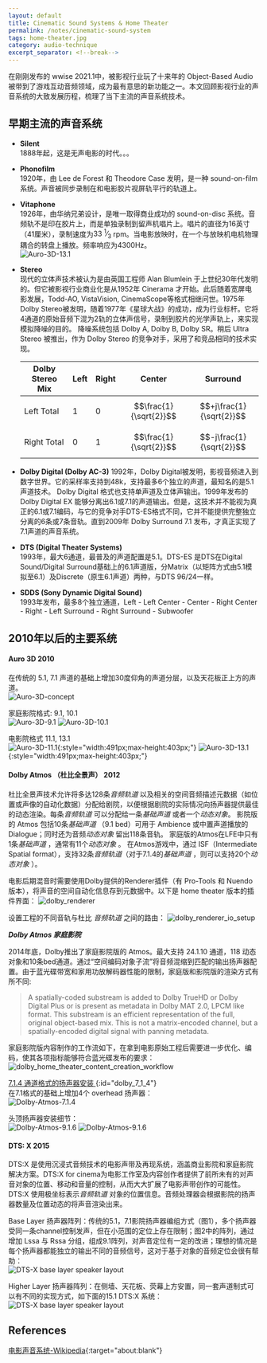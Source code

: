 ```yaml
---
layout: default
title: Cinematic Sound Systems & Home Theater
permalink: /notes/cinematic-sound-system
tags: home-theater.jpg
category: audio-technique
excerpt_separator: <!--break-->
---
```


在刚刚发布的 wwise 2021.1中，被影视行业玩了十来年的 Object-Based Audio 被带到了游戏互动音频领域，成为最有意思的新功能之一。本文回顾影视行业的声音系统的大致发展历程，梳理了当下主流的声音系统技术。

<!--break-->

## 早期主流的声音系统

* **Silent**  
1888年起，这是无声电影的时代。。。

* **Phonofilm**  
1920年，由 Lee de Forest 和 Theodore Case 发明，是一种 sound-on-film 系统。声音被同步录制在和电影胶片视屏轨平行的轨道上。

* **Vitaphone**  
1926年，由华纳兄弟设计，是唯一取得商业成功的 sound-on-disc 系统。音频轨不是印在胶片上，而是单独录制到留声机唱片上。唱片的直径为16英寸（41厘米），录制速度为 ​<span class="frac nowrap">33<style data-mw-deduplicate="TemplateStyles:r993651011">.mw-parser-output .sr-only{border:0;clip:rect(0,0,0,0);height:1px;margin:-1px;overflow:hidden;padding:0;position:absolute;width:1px;white-space:nowrap}</style><span class="sr-only">&nbsp;</span><sup>1</sup>⁄<sub>3</sub></span> rpm。当电影放映时，在一个与放映机电机物理耦合的转盘上播放。频率响应为4300Hz。  
![Auro-3D-13.1](\assets\images\film_sound\vitaphone.jpg) 

* **Stereo**  
现代的立体声技术被认为是由英国工程师 Alan Blumlein 于上世纪30年代发明的。但它被影视行业商业化是从1952年 Cinerama 才开始。此后随着宽屏电影发展，Todd-AO, VistaVision, CinemaScope等格式相继问世。1975年Dolby Stereo被发明，随着1977年《星球大战》的成功，成为行业标杆。它将4通道的原始音频下混为2轨的立体声信号，录制到胶片的光学声轨上，来实现模拟降噪的目的。 降噪系统包括 Dolby A, Dolby B, Dolby SR。稍后 Ultra Stereo 被推出，作为 Dolby Stereo 的竞争对手，采用了和竞品相同的技术实现。

  | Dolby Stereo Mix  | Left  | Right | Center                  | Surround                 |
  | ----------------- | ----- | ----- | ----------------------- | ------------------------ |
  | Left Total        | 1     | 0     | $$\frac{1}{\sqrt{2}}$$  | $$+j\frac{1}{\sqrt{2}}$$ |
  | Right Total       | 0     | 1     | $$\frac{1}{\sqrt{2}}$$  | $$-j\frac{1}{\sqrt{2}}$$ |

* **Dolby Digital (Dolby AC-3)**
1992年，Dolby Digital被发明，影视音频进入到数字世界。它的采样率支持到48k，支持最多6个独立的声道，最知名的是5.1声道技术。 Dolby Digital 格式也支持单声道及立体声输出。1999年发布的 Dolby Digital EX 能够分离出6.1或7.1的声道输出。但是，这技术并不能视为真正的6.1或7.1编码，与它的竞争对手DTS-ES格式不同，它并不能提供完整独立分离的6条或7条音轨。直到2009年 Dolby Surround 7.1 发布，才真正实现了7.1声道的声音系统。

* **DTS (Digital Theater Systems)**  
1993年，最大6通道，最普及的声道配置是5.1。DTS-ES 是DTS在Digital Sound/Digital Surround基础上的6.1声道版，分Matrix（以矩阵方式由5.1模拟至6.1）及Discrete（原生6.1声道）两种，与DTS 96/24一样。

* **SDDS (Sony Dynamic Digital Sound)**  
1993年发布，最多8个独立通道，Left - Left Center - Center - Right Center - Right - Left Surround - Right Surround - Subwoofer

## 2010年以后的主要系统   

#### Auro 3D 2010

在传统的 5.1, 7.1 声道的基础上增加30度仰角的声道分层，以及天花板正上方的声道。  
![Auro-3D-concept](\assets\images\film_sound\auro_concept.png)  

家庭影院格式: 9.1, 10.1  
![Auro-3D-9.1](\assets\images\film_sound\auro91.jpg)
![Auro-3D-10.1](\assets\images\film_sound\auro101.jpg) 

电影院格式 11.1, 13.1  
![Auro-3D-11.1](\assets\images\film_sound\Auro_Layers_11_1.jpg){:style="width:491px;max-height:403px;"}
![Auro-3D-13.1](\assets\images\film_sound\Auro_Layers_13_1.jpg){:style="width:491px;max-height:403px;"}

#### Dolby Atmos （杜比全景声） 2012

杜比全景声技术允许将多达128条*音频轨道* 以及相关的空间音频描述元数据（如位置或声像的自动化数据）分配给剧院，以便根据剧院的实际情况向扬声器提供最佳的动态渲染。每条*音频轨道* 可以分配给一条*基础声道* 或者一个*动态对象*。 影院版的 Atmos 包括10条*基础声道* （9.1 bed）可用于 Ambience 或中置声道播放的 Dialogue；同时还为音频*动态对象* 留出118条音轨。 家庭版的Atmos在LFE中只有1条*基础声道* ，通常有11个*动态对象* 。 在Atmos游戏中，通过 ISF（Intermediate Spatial format），支持32条*音频轨道*（对于7.1.4的*基础声道* ，则可以支持20个*动态对象* ）。

电影后期混音时需要使用Dolby提供的Renderer插件（有 Pro-Tools 和 Nuendo 版本），将声音的空间自动化信息存到元数据中。以下是 home theater 版本的插件界面：
![dolby_renderer](\assets\images\film_sound\dolby_renderer.jpg)

设置工程的不同音轨与杜比 *音频轨道* 之间的路由：
![dolby_renderer_io_setup](\assets\images\film_sound\dolby_renderer_io.jpg)

***Dolby Atmos 家庭影院***  

2014年底，Dolby推出了家庭影院版的 Atmos。最大支持 24.1.10 通道，118 动态对象和10条bed通道。通过“空间编码对象子流”将音频混缩到匹配的输出扬声器配置。由于蓝光碟带宽和家用功放解码器性能的限制，家庭版和影院版的渲染方式有所不同:
>  A spatially-coded substream is added to Dolby TrueHD or Dolby Digital Plus or is present as metadata in Dolby MAT 2.0, LPCM like format. This substream is an efficient representation of the full, original object-based mix. This is not a matrix-encoded channel, but a spatially-encoded digital signal with panning metadata.   

家庭影院版内容制作的工作流如下，在拿到电影原始工程后需要进一步优化、编码，使其各项指标能够符合蓝光碟发布的要求：  
![dolby_home_theater_content_creation_workflow](\assets\images\film_sound\dolby_home_theater_content_creation_workflow.jpg)

[7.1.4 通道格式的扬声器安装 ](https://www.dolby.com/siteassets/about/support/guide/setup-guides/7.1.4-hybrid-dolby-atmos-enabled--overhead-speaker-placement/sell-.pdf){:id="dolby_7_1_4"}  
在7.1格式的基础上增加4个 overhead 扬声器：  
![Dolby-Atmos-7.1.4](\assets\images\film_sound\714_speaker.png)

头顶扬声器安装细节：  
![Dolby-Atmos-9.1.6](\assets\images\film_sound\714_detail1.png)
![Dolby-Atmos-9.1.6](\assets\images\film_sound\714_detail2.png)

#### DTS: X 2015

DTS:X 是使用沉浸式音频技术的电影声带及再现系统，涵盖商业影院和家庭影院解决方案。DTS:X for cinema为电影工作室及内容创作者提供了前所未有的对声音对象的位置、移动和音量的控制，从而大大扩展了电影声带创作的可能性。 DTS:X 使用极坐标表示*音频轨道* 对象的位置信息。音频处理器会根据影院的扬声器数量及位置动态的将声音渲染出来。

Base Layer 扬声器阵列：传统的5.1，7.1影院扬声器编组方式（图1），多个扬声器受同一条channel控制发声，但在小范围的定位上存在限制；图2中的阵列，通过增加 Lssa 与 Rssa 分组，组成9.1阵列，对声音定位有一定的改进；理想的情况是每个扬声器都能独立的输出不同的音频信号，这对于基于对象的音频定位会很有帮助：  
![DTS-X base layer speaker layout](\assets\images\film_sound\dtsx_base.png)  

Higher Layer 扬声器阵列：在侧墙、天花板、荧幕上方安置，同一套声道制式可以有不同的实现方式，如下面的15.1 DTS:X 系统：  
![DTS-X base layer speaker layout](\assets\images\film_sound\dtsx_15.1.png)  

## References

[电影声音系统-Wikipedia](https://en.wikipedia.org/wiki/List_of_film_sound_systems){:target="about:blank"}  

<script type="text/javascript" async="" src="https://cdn.mathjax.org/mathjax/latest/MathJax.js?config=TeX-MML-AM_CHTML"> </script>